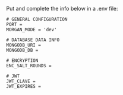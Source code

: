 Put and complete the info below in a .env file:

```
# GENERAL CONFIGURATION
PORT =   
MORGAN_MODE = 'dev'

# DATABASE DATA INFO
MONGODB_URI = 
MONGODB_DB = 

# ENCRYPTION
ENC_SALT_ROUNDS = 

# JWT
JWT_CLAVE = 
JWT_EXPIRES = 
```

